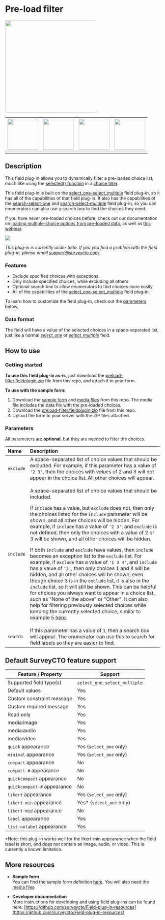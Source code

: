 # Pre-load filter

<img src="extras/readme-images/timer.png" width="300px"/>

| <img src="extras/readme-images/no-timer.png" width="100px"/> | <img src="extras/readme-images/choice-images.png"  width="100px"/> | <img src="extras/readme-images/hide-keys.png" width="100px"/> | <img src="extras/readme-images/randomized.png" width="100px"/> |
|:---:|:---:|:---:|:---:|
|  |  |  |  |


## Description

This field plug-in allows you to dynamically filter a pre-loaded choice list, much like using the [selected() function](https://docs.surveycto.com/02-designing-forms/01-core-concepts/09.expressions.html#Help_Forms_selected) in a [choice filter](https://support.surveycto.com/hc/en-us/articles/360033126194).

This field plug-in is built on the [select_one-select_multiple](https://github.com/surveycto/select_one-select_multiple) field plug-in, so it has all of the capabilities of that field plug-in. It also has the capabilities of the [search-select-one](https://github.com/surveycto/search-select-one) and [search-select-multiple](https://github.com/surveycto/search-select-multiple) field plug-in, so you can enumerators can also use a search box to find the choices they need.

If you have never pre-loaded choices before, check out our documentation on [loading multiple-choice options from pre-loaded data](https://docs.surveycto.com/02-designing-forms/03-advanced-topics/04.search-and-select.html), as well as [this webinar](https://www.surveycto.com/videos/preloading-multiple-choices-webinar/).

[![](extras/readme-images/beta-release-download.jpeg)](https://github.com/surveycto/preload-filter/raw/main/preload-filter.fieldplugin.zip)

*This plug-in is currently under beta. If you you find a problem with the field plug-in, please email support@surveycto.com.*

### Features

* Exclude specified choices with exceptions.
* Only include specified choices, while excluding all others.
* Optional search box to allow enumerators to find choices more easily.
* All of the capabilities of the [select_one-select_multiple](https://github.com/surveycto/select_one-select_multiple) field plug-in.

To learn how to customize the field plug-in, check out the [parameters](#parameters) below,.

### Data format

The field will have a value of the selected choices in a space-separated list, just like a normal *[select_one](https://docs.surveycto.com/02-designing-forms/01-core-concepts/03h.field-types-select-one.html)* or *[select_multiple](https://docs.surveycto.com/02-designing-forms/01-core-concepts/03i.field-types-select-multiple.html)* field.

## How to use

### Getting started

**To use this field plug-in as-is**, just download the [preload-filter.fieldplugin.zip](https://github.com/surveycto/preload-filter/raw/main/preload-filter.fieldplugin.zip) file from this repo, and attach it to your form.

**To use with the sample form:**

1. Download the [sample form](https://github.com/surveycto/preload-filter/raw/main/extras/sample-forms/sample-main/Timed%20categories%20sample%20form.xlsx) and [media files](https://github.com/scto-sandbox/preload-filter/raw/main/extras/sample-form/media.zip) from this repo. The media file includes the data file with the pre-loaded choices.
1. Download the [preload-filter.fieldplugin.zip](https://github.com/surveycto/preload-filter/raw/main/preload-filter.fieldplugin.zip) file from this repo.
1. Upload the form to your server with the ZIP files attached.

### Parameters

All parameters are **optional**, but they are needed to filter the choices.

|Name|Description|
|:---|:---|
|`exclude`| A space-separated list of choice values that should be excluded. For example, if this parameter has a value of `'2 3'`, then the choices with *value*s of 2 and 3 will not appear in the choice list. All other choices will appear. |
|`include`| <p>A space-separated list of choice values that should be included.</p><p>If `include` has a value, but `exclude` does not, then only the choices listed for the `include` parameter will be shown, and all other choices will be hidden. For example, if `include` has a value of `'2 3'`, and `exclude` is not defined, then only the choices with a value of 2 or 3 will be shown, and all other choices will be hidden.</p><p>If both `include` and `exclude` have values, then `include` becomes an exception list to the `exclude` list. For example, if `exclude` has a value of `'1 3 4'`, and `include` has a value of `'3'`, then only choices 1 and 4 will be hidden, and all other choices will be shown; even though choice 3 is in the `exclude` list, it is also in the `include` list, so it will still be shown. This can be helpful for choices you always want to appear in a choice list, such as "None of the above" or "Other". It can also help for filtering previously selected choices while keeping the currently selected choice, similar to example 5 [here](https://support.surveycto.com/hc/en-us/articles/360033730073).</p> |
|`search`| If this parameter has a value of `1`, then a search box will appear. The enumerator can use this to search for field labels so they are easier to find. |

## Default SurveyCTO feature support

| Feature / Property | Support |
| --- | --- |
| Supported field type(s) | `select_one`, `select_multiple`|
| Default values | Yes |
| Custom constraint message | Yes |
| Custom required message | Yes |
| Read only | Yes |
| media:image | Yes |
| media:audio | Yes |
| media:video | Yes |
| `quick` appearance | Yes (`select_one` only) |
| `minimal` appearance | Yes (`select_one` only) |
| `compact` appearance | No |
| `compact-#` appearance | No |
| `quickcompact` appearance | No |
| `quickcompact-#` appearance | No |
| `likert` appearance | Yes (`select_one` only) |
| `likert-min` appearance | Yes* (`select_one` only) |
| `likert-mid` appearance | No |
| `label` appearance | Yes |
| `list-nolabel` appearance | Yes |

*Note: this plug-in works well for the likert-min appearance when the field label is short, and does not contain an image, audio, or video. This is currently a known limitation.

## More resources

* **Sample form**  
You can find the sample form definition [here](https://github.com/surveycto/preload-filter/raw/main/extras/sample-forms/sample-main/Timed%20categories%20sample%20form.xlsx). You will also need the [media files](https://github.com/scto-sandbox/preload-filter/raw/main/extras/sample-form/media.zip).

* **Developer documentation**  
More instructions for developing and using field plug-ins can be found here: [https://github.com/surveycto/Field-plug-in-resources](https://github.com/surveycto/Field-plug-in-resources)